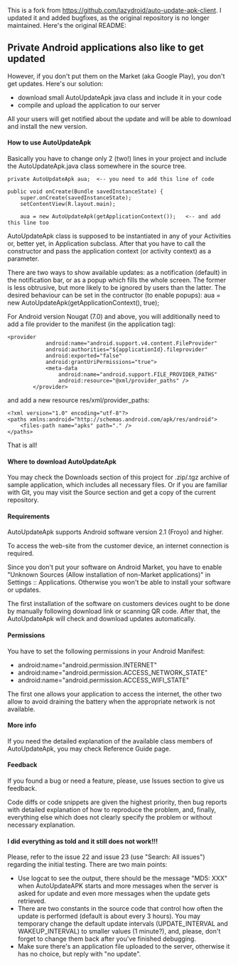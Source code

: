 This is a fork from https://github.com/lazydroid/auto-update-apk-client. I updated it and added bugfixes, as the original repository is no longer maintained.
Here's the original README:


## Private Android applications also like to get updated

However, if you don't put them on the Market (aka Google Play), you don't get updates. Here's our solution:

  * download small AutoUpdateApk java class and include it in your code
  * compile and upload the application to our server 

All your users will get notified about the update and will be able to download and install the new version.

#### How to use AutoUpdateApk

Basically you have to change only 2 (two!) lines in your project and include the AutoUpdateApk.java class somewhere in the source tree.

	private AutoUpdateApk aua;	<-- you need to add this line of code

	public void onCreate(Bundle savedInstanceState) {
		super.onCreate(savedInstanceState);
		setContentView(R.layout.main);

		aua = new AutoUpdateApk(getApplicationContext());	<-- and add this line too

AutoUpdateApk class is supposed to be instantiated in any of your Activities or, better yet, in Application subclass. After that you have to call the constructor and pass the application context (or activity context) as a parameter.

There are two ways to show available updates: as a notification (default) in the notification bar, or as a popup which fills the whole screen. The former is less obtrusive, but more likely to be ignored by users than the latter. The desired behaviour can be set in the contructor (to enable popups): 
    aua = new AutoUpdateApk(getApplicationContext(), true); 

For Android version Nougat (7.0) and above, you will additionally need to add a file provider to the manifest (in the application tag):
    
    <provider
                android:name="android.support.v4.content.FileProvider"
                android:authorities="${applicationId}.fileprovider"
                android:exported="false"
                android:grantUriPermissions="true">
                <meta-data
                    android:name="android.support.FILE_PROVIDER_PATHS"
                    android:resource="@xml/provider_paths" />
            </provider>

and add a new resource res/xml/provider_paths:

    <?xml version="1.0" encoding="utf-8"?>
    <paths xmlns:android="http://schemas.android.com/apk/res/android">
        <files-path name="apks" path="." />
    </paths>
        
That is all!

#### Where to download AutoUpdateApk

You may check the Downloads section of this project for .zip/.tgz archive of sample application, which includes all necessary files. Or if you are familiar with Git, you may visit the Source section and get a copy of the current repository.

#### Requirements

AutoUpdateApk supports Android software version 2.1 (Froyo) and higher.

To access the web-site from the customer device, an internet connection is required.

Since you don't put your software on Android Market, you have to enable "Unknown Sources (Allow installation of non-Market applications)" in Settings :: Applications. Otherwise you won't be able to install your software or updates.

The first installation of the software on customers devices ought to be done by manually following download link or scanning QR code. After that, the AutoUpdateApk will check and download updates automatically.

#### Permissions

You have to set the following permissions in your Android Manifest:

  * android:name="android.permission.INTERNET"
  * android:name="android.permission.ACCESS_NETWORK_STATE"
  * android:name="android.permission.ACCESS_WIFI_STATE" 

The first one allows your application to access the internet, the other two allow to avoid draining the battery when the appropriate network is not available.

#### More info

If you need the detailed explanation of the available class members of AutoUpdateApk, you may check Reference Guide page.

#### Feedback

If you found a bug or need a feature, please, use Issues section to give us feedback.

Code diffs or code snippets are given the highest priority, then bug reports with detailed explanation of how to reproduce the problem, and, finally, everything else which does not clearly specify the problem or without necessary explanation.

#### I did everything as told and it still does not work!!!

Please, refer to the  issue 22  and  issue 23  (use "Search: All issues") regarding the initial testing. There are two main points:

  * Use logcat to see the output, there should be the message "MD5: XXX" when AutoUpdateAPK starts and more messages when the server is asked for update and even more messages when the update gets retrieved.
  * There are two constants in the source code that control how often the update is performed (default is about every 3 hours). You may temporary change the default update intervals (UPDATE_INTERVAL and WAKEUP_INTERVAL) to smaller values (1 minute?), and, please, don't forget to change them back after you've finished debugging.
  * Make sure there's an application file uploaded to the server, otherwise it has no choice, but reply with "no update". 
